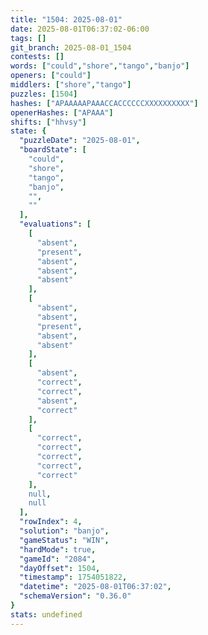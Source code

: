 ```yaml
---
title: "1504: 2025-08-01"
date: 2025-08-01T06:37:02-06:00
tags: []
git_branch: 2025-08-01_1504
contests: []
words: ["could","shore","tango","banjo"]
openers: ["could"]
middlers: ["shore","tango"]
puzzles: [1504]
hashes: ["APAAAAAPAAACCACCCCCCXXXXXXXXXX"]
openerHashes: ["APAAA"]
shifts: ["hhvsy"]
state: {
  "puzzleDate": "2025-08-01",
  "boardState": [
    "could",
    "shore",
    "tango",
    "banjo",
    "",
    ""
  ],
  "evaluations": [
    [
      "absent",
      "present",
      "absent",
      "absent",
      "absent"
    ],
    [
      "absent",
      "absent",
      "present",
      "absent",
      "absent"
    ],
    [
      "absent",
      "correct",
      "correct",
      "absent",
      "correct"
    ],
    [
      "correct",
      "correct",
      "correct",
      "correct",
      "correct"
    ],
    null,
    null
  ],
  "rowIndex": 4,
  "solution": "banjo",
  "gameStatus": "WIN",
  "hardMode": true,
  "gameId": "2084",
  "dayOffset": 1504,
  "timestamp": 1754051822,
  "datetime": "2025-08-01T06:37:02",
  "schemaVersion": "0.36.0"
}
stats: undefined
---
```

<!-- more -->
